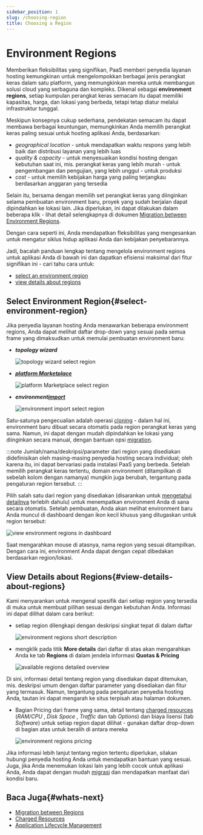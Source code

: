 ```yaml
---
sidebar_position: 1
slug: /choosing-region
title: Choosing a Region
---
```

# Environment Regions

Memberikan fleksibilitas yang signifikan, PaaS memberi penyedia layanan hosting kemungkinan untuk mengelompokkan berbagai jenis perangkat keras dalam satu platform, yang memungkinkan mereka untuk membangun solusi cloud yang serbaguna dan kompleks. Dikenal sebagai **environment regions**, setiap kumpulan perangkat keras semacam itu dapat memiliki kapasitas, harga, dan lokasi yang berbeda, tetapi tetap diatur melalui infrastruktur tunggal.

Meskipun konsepnya cukup sederhana, pendekatan semacam itu dapat membawa berbagai keuntungan, memungkinkan Anda memilih perangkat keras paling sesuai untuk hosting aplikasi Anda, berdasarkan:

  * _geographical location_ \- untuk mendapatkan waktu respons yang lebih baik dan distribusi layanan yang lebih luas
  * _quality & capacity_ \- untuk menyesuaikan kondisi hosting dengan kebutuhan saat ini, mis. perangkat keras yang lebih murah - untuk pengembangan dan pengujian, yang lebih unggul - untuk produksi
  * _cost_ \- untuk memilih kebijakan harga yang paling terjangkau berdasarkan anggaran yang tersedia

Selain itu, bersama dengan memilih set perangkat keras yang diinginkan selama pembuatan environment baru, proyek yang sudah berjalan dapat dipindahkan ke lokasi lain. Jika diperlukan, ini dapat dilakukan dalam beberapa klik - lihat detail selengkapnya di dokumen [Migration between Environment Regions](<https://docs.dewacloud.com/docs/environment-regions-migration>).

Dengan cara seperti ini, Anda mendapatkan fleksibilitas yang mengesankan untuk mengatur siklus hidup aplikasi Anda dan kebijakan penyebarannya.

Jadi, bacalah panduan lengkap tentang mengelola environment regions untuk aplikasi Anda di bawah ini dan dapatkan efisiensi maksimal dari fitur signifikan ini - cari tahu cara untuk:

  * [select an environment region](<https://docs.dewacloud.com/docs/#select-environment-region>)
  * [view details about regions](<https://docs.dewacloud.com/docs/#view-details-about-regions>)

## Select Environment Region{#select-environment-region}

Jika penyedia layanan hosting Anda menawarkan beberapa environment regions, Anda dapat melihat daftar drop-down yang sesuai pada semua frame yang dimaksudkan untuk memulai pembuatan environment baru:

  * _**topology wizard**_ 

    <img src="https://assets.dewacloud.com/dewacloud-docs/environment-management/environment-regions/choosing-regions/01-topology-wizard-select-region.png" alt="topology wizard select region" max-width="100%"/>

  * _**[platform Marketplace](<https://docs.dewacloud.com/docs/marketplace>)**_ 

    <img src="https://assets.dewacloud.com/dewacloud-docs/environment-management/environment-regions/choosing-regions/02-platform-marketplace-select-region.png" alt="platform Marketplace select region" max-width="100%"/>

  * _**environment[import](<https://docs.dewacloud.com/docs/how-to-migrate-application#import>)**_ 

    <img src="https://assets.dewacloud.com/dewacloud-docs/environment-management/environment-regions/choosing-regions/03-environment-import-select-region.png" alt="environment import select region" max-width="100%"/>

Satu-satunya pengecualian adalah operasi [cloning](<https://docs.dewacloud.com/docs/clone-environment>) \- dalam hal ini, environment baru dibuat secara otomatis pada region perangkat keras yang sama. Namun, ini dapat dengan mudah dipindahkan ke lokasi yang diinginkan secara manual, dengan bantuan opsi [migration](<https://docs.dewacloud.com/docs/environment-regions-migration>).

:::note 
Jumlah/nama/deskripsi/parameter dari region yang disediakan didefinisikan oleh masing-masing penyedia hosting secara individual; oleh karena itu, ini dapat bervariasi pada instalasi PaaS yang berbeda. Setelah memilih perangkat keras tertentu, domain environment (ditampilkan di sebelah kolom dengan namanya) mungkin juga berubah, tergantung pada pengaturan region tersebut.
:::

Pilih salah satu dari region yang disediakan (disarankan untuk [mengetahui detailnya](<https://docs.dewacloud.com/docs/#view-details>) terlebih dahulu) untuk menempatkan environment Anda di sana secara otomatis. Setelah pembuatan, Anda akan melihat environment baru Anda muncul di dashboard dengan ikon kecil khusus yang ditugaskan untuk region tersebut:

<img src="https://assets.dewacloud.com/dewacloud-docs/environment-management/environment-regions/choosing-regions/04-view-environment-regions-in-dashboard.png" alt="view environment regions in dashboard" max-width="100%"/>

Saat mengarahkan mouse di atasnya, nama region yang sesuai ditampilkan. Dengan cara ini, environment Anda dapat dengan cepat dibedakan berdasarkan region/lokasi.

## View Details about Regions{#view-details-about-regions}

Kami menyarankan untuk mengenal spesifik dari setiap region yang tersedia di muka untuk membuat pilihan sesuai dengan kebutuhan Anda. Informasi ini dapat dilihat dalam cara berikut:

  * setiap region dilengkapi dengan deskripsi singkat tepat di dalam daftar 

    <img src="https://assets.dewacloud.com/dewacloud-docs/environment-management/environment-regions/choosing-regions/05-environment-regions-short-description.png" alt="environment regions short description" max-width="100%"/>

  * mengklik pada titik **More details** dari daftar di atas akan mengarahkan Anda ke tab **Regions** di dalam jendela informasi **Quotas & Pricing** 

    <img src="https://assets.dewacloud.com/dewacloud-docs/environment-management/environment-regions/choosing-regions/06-available-regions-detailed-overview.png" alt="available regions detailed overview" max-width="100%"/>

Di sini, informasi detail tentang region yang disediakan dapat ditemukan, mis. deskripsi umum dengan daftar parameter yang disediakan dan fitur yang termasuk. Namun, tergantung pada pengaturan penyedia hosting Anda, tautan ini dapat mengarah ke situs terpisah atau halaman dokumen.

  * Bagian Pricing dari frame yang sama, detail tentang [charged resources](<https://docs.dewacloud.com/docs/chargeable-resources>) (_RAM/CPU_ , _Disk Space_ , _Traffic_ dan tab _Options_) dan biaya lisensi (tab _Software_) untuk setiap region dapat dilihat - gunakan daftar drop-down di bagian atas untuk beralih di antara mereka 

    <img src="https://assets.dewacloud.com/dewacloud-docs/environment-management/environment-regions/choosing-regions/07-environment-regions-pricing.png" alt="environment regions pricing" max-width="100%"/>

Jika informasi lebih lanjut tentang region tertentu diperlukan, silakan hubungi penyedia hosting Anda untuk mendapatkan bantuan yang sesuai. Juga, jika Anda menemukan lokasi lain yang lebih cocok untuk aplikasi Anda, Anda dapat dengan mudah [migrasi](<https://docs.dewacloud.com/docs/environment-regions-migration>) dan mendapatkan manfaat dari kondisi baru.

## Baca Juga{#whats-next}

  * [Migration between Regions](<https://docs.dewacloud.com/docs/environment-regions-migration/>)
  * [Charged Resources](<https://docs.dewacloud.com/docs/chargeable-resources/>)
  * [Application Lifecycle Management](<https://docs.dewacloud.com/docs/application-lifecycle/>)